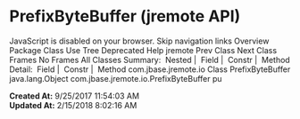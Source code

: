# PrefixByteBuffer (jremote   API)

JavaScript is disabled on your browser. Skip navigation links Overview Package Class Use Tree Deprecated Help jremote Prev Class Next Class Frames No Frames All Classes Summary:  Nested |  Field |  Constr |  Method Detail:  Field |  Constr |  Method com.jbase.jremote.io Class PrefixByteBuffer java.lang.Object com.jbase.jremote.io.PrefixByteBuffer pu  

**Created At:** 9/25/2017 11:54:03 AM  
**Updated At:** 2/15/2018 8:02:16 AM  

